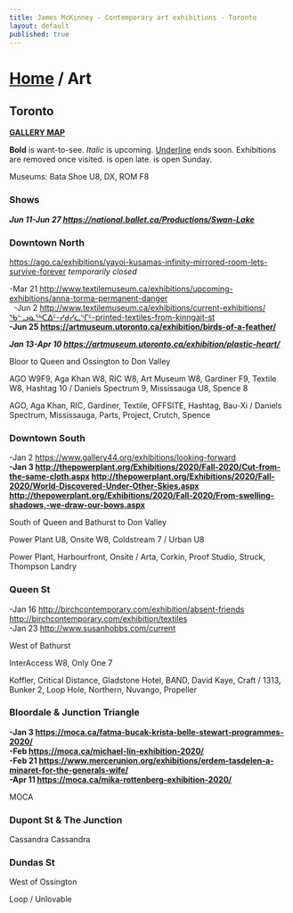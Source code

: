 ```yaml
---
title: James McKinney - Contemporary art exhibitions - Toronto
layout: default
published: true
---
```


# [Home](/) / Art

## Toronto

**[GALLERY MAP](https://www.google.com/maps/d/u/0/edit?mid=1sMiga7vQsqWdqEVQCqHsxjX2jeU)**

<span class="glyphicon glyphicon-info-sign" aria-hidden="true"></span> <strong>Bold</strong> is want-to-see. <em>Italic</em> is upcoming. <u>Underline</u> ends soon. Exhibitions are removed once visited. <span class="glyphicon glyphicon-time" aria-hidden="true"></span> is open late. <span class="glyphicon glyphicon-calendar" aria-hidden="true"></span> is open Sunday.

<span class="glyphicon glyphicon-calendar" aria-hidden="true"></span> <span class="glyphicon glyphicon-time" aria-hidden="true"></span> Museums: Bata Shoe U8, DX, ROM F8

### Shows

_**Jun 11-Jun 27 <https://national.ballet.ca/Productions/Swan-Lake>**_  

### Downtown North

<https://ago.ca/exhibitions/yayoi-kusamas-infinity-mirrored-room-lets-survive-forever> _temporarily closed_

-Mar 21 <http://www.textilemuseum.ca/exhibitions/upcoming-exhibitions/anna-torma-permanent-danger>  
  -Jun 2 <http://www.textilemuseum.ca/exhibitions/current-exhibitions/ᖃᓪᓗᓈᖅᑕᐃᑦ-ᓯᑯᓯᓛᕐᒥᑦ-printed-textiles-from-kinngait-st>  
**-Jun 25 <https://artmuseum.utoronto.ca/exhibition/birds-of-a-feather/>**  

_**Jan 13-Apr 10 <https://artmuseum.utoronto.ca/exhibition/plastic-heart/>**_  

<span class="glyphicon glyphicon-info-sign" aria-hidden="true"></span> Bloor to Queen and Ossington to Don Valley

<span class="glyphicon glyphicon-time" aria-hidden="true"></span> AGO W9F9, Aga Khan W8, RIC W8, Art Museum W8, Gardiner F9, Textile W8, Hashtag 10 / Daniels Spectrum 9, Mississauga U8, Spence 8

<span class="glyphicon glyphicon-calendar" aria-hidden="true"></span> AGO, Aga Khan, RIC, Gardiner, Textile, OFFSITE, Hashtag, Bau-Xi / Daniels Spectrum, Mississauga, Parts, Project, Crutch, Spence

### Downtown South

-Jan 2 <https://www.gallery44.org/exhibitions/looking-forward>  
**-Jan 3 <http://thepowerplant.org/Exhibitions/2020/Fall-2020/Cut-from-the-same-cloth.aspx> <http://thepowerplant.org/Exhibitions/2020/Fall-2020/World-Discovered-Under-Other-Skies.aspx> <http://thepowerplant.org/Exhibitions/2020/Fall-2020/From-swelling-shadows,-we-draw-our-bows.aspx>**  

<span class="glyphicon glyphicon-info-sign" aria-hidden="true"></span> South of Queen and Bathurst to Don Valley

<span class="glyphicon glyphicon-time" aria-hidden="true"></span> Power Plant U8, Onsite W8, Coldstream 7 / Urban U8

<span class="glyphicon glyphicon-calendar" aria-hidden="true"></span> Power Plant, Harbourfront, Onsite / Arta, Corkin, Proof Studio, Struck, Thompson Landry

### Queen St

-Jan 16 <http://birchcontemporary.com/exhibition/absent-friends> <http://birchcontemporary.com/exhibition/textiles>  
-Jan 23 <http://www.susanhobbs.com/current>  

<span class="glyphicon glyphicon-info-sign" aria-hidden="true"></span> West of Bathurst

<span class="glyphicon glyphicon-time" aria-hidden="true"></span> InterAccess W8, Only One 7

<span class="glyphicon glyphicon-calendar" aria-hidden="true"></span> Koffler, Critical Distance, Gladstone Hotel, BAND, David Kaye, Craft / 1313, Bunker 2, Loop Hole, Northern, Nuvango, Propeller

### Bloordale & Junction Triangle

**-Jan 3 <https://moca.ca/fatma-bucak-krista-belle-stewart-programmes-2020/>**  
**-Feb <https://moca.ca/michael-lin-exhibition-2020/>**  
**-Feb 21 <https://www.mercerunion.org/exhibitions/erdem-tasdelen-a-minaret-for-the-generals-wife/>**  
**-Apr 11 <https://moca.ca/mika-rottenberg-exhibition-2020/>**  

<span class="glyphicon glyphicon-calendar" aria-hidden="true"></span> MOCA

### Dupont St & The Junction

<span class="glyphicon glyphicon-calendar" aria-hidden="true"></span> Cassandra Cassandra

### Dundas St

<span class="glyphicon glyphicon-info-sign" aria-hidden="true"></span> West of Ossington

<span class="glyphicon glyphicon-calendar" aria-hidden="true"></span> Loop / Unlovable
